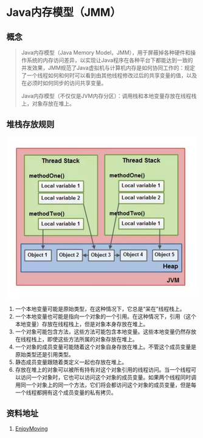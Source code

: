 # Java内存模型（JMM）

## 概念

> Java内存模型（Java Memory Model，JMM），用于屏蔽掉各种硬件和操作系统的内存访问差异，以实现让Java程序在各种平台下都能达到一致的并发效果，JMM规范了Java虚拟机与计算机内存是如何协同工作的：规定了一个线程如何和何时可以看到由其他线程修改过后的共享变量的值，以及在必须时如何同步的访问共享变量。
>
> Java内存模型（不仅仅是JVM内存分区）：调用栈和本地变量存放在线程栈上，对象存放在堆上。

## 堆栈存放规则
![堆栈存放](assets/JMM-ae7349b6.jpg)

1. 一个本地变量可能是原始类型，在这种情况下，它总是“呆在”线程栈上。  
2. 一个本地变量也可能是指向一个对象的一个引用。在这种情况下，引用（这个本地变量）存放在线程栈上，但是对象本身存放在堆上。
3. 一个对象可能包含方法，这些方法可能包含本地变量。这些本地变量仍然存放在线程栈上，即使这些方法所属的对象存放在堆上。
4. 一个对象的成员变量可能随着这个对象自身存放在堆上。不管这个成员变量是原始类型还是引用类型。
5. 静态成员变量跟随着类定义一起也存放在堆上。
6. 存放在堆上的对象可以被所有持有对这个对象引用的线程访问。当一个线程可以访问一个对象时，它也可以访问这个对象的成员变量。如果两个线程同时调用同一个对象上的同一个方法，它们将会都访问这个对象的成员变量，但是每一个线程都拥有这个成员变量的私有拷贝。


## 资料地址
1. [EnjoyMoving](https://zhuanlan.zhihu.com/p/29881777)
